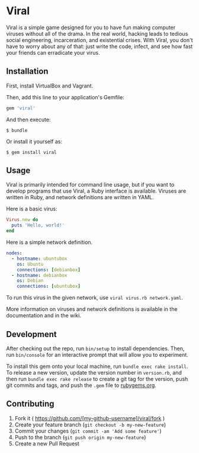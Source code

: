 # Viral

Viral is a simple game designed for you to have fun making computer viruses without all of the drama. In the real world, hacking leads to tedious social engineering, incarceration, and existential crises. With Viral, you don't have to worry about any of that: just write the code, infect, and see how fast your friends can erradicate your virus. 

## Installation

First, install VirtualBox and Vagrant.

Then, add this line to your application's Gemfile:

```ruby
gem 'viral'
```

And then execute:

    $ bundle

Or install it yourself as:

    $ gem install viral

## Usage

Viral is primarily intended for command line usage, but if you want to develop programs that use Viral, a Ruby interface is available. Viruses are written in Ruby, and network definitions are written in YAML. 

Here is a basic virus:

```ruby
Virus.new do
  puts 'Hello, world!'
end
```

Here is a simple network definition.

```yaml
nodes:
  - hostname: ubuntubox 
    os: Ubuntu
    connections: [debianbox]
  - hostname: debianbox
    os: Debian 
    connections: [ubuntubox]
```

To run this virus in the given network, use `viral virus.rb network.yaml`.

More information on viruses and network definitions is available in the documentation and in the wiki.

## Development

After checking out the repo, run `bin/setup` to install dependencies. Then, run `bin/console` for an interactive prompt that will allow you to experiment.

To install this gem onto your local machine, run `bundle exec rake install`. To release a new version, update the version number in `version.rb`, and then run `bundle exec rake release` to create a git tag for the version, push git commits and tags, and push the `.gem` file to [rubygems.org](https://rubygems.org).

## Contributing

1. Fork it ( https://github.com/[my-github-username]/viral/fork )
2. Create your feature branch (`git checkout -b my-new-feature`)
3. Commit your changes (`git commit -am 'Add some feature'`)
4. Push to the branch (`git push origin my-new-feature`)
5. Create a new Pull Request
